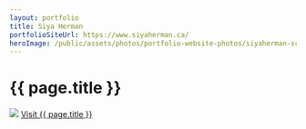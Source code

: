 ```yaml
---
layout: portfolio
title: Siya Herman
portfolioSiteUrl: https://www.siyaherman.ca/
heroImage: /public/assets/photos/portfolio-website-photos/siyaherman-scr.png
---
```


<div id="our-portfolio">
  <h1>{{ page.title }}</h1>
  <div class="container">
    <img src="{{ site.url }}{{page.heroImage }}" />
    <a class="request-quote" href="{{ page.portfolioSiteUrl }}" target="_blank">Visit {{ page.title }}</a>
  </div>
</div>
